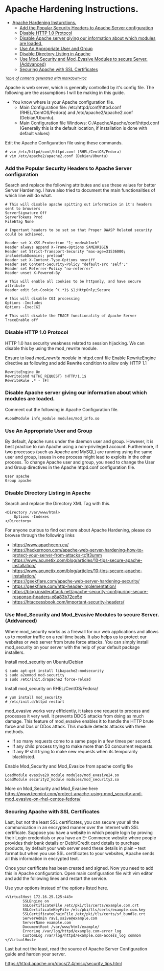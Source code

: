 # Apache Hardening Instructions.

- [Apache Hardening Insturctions.](#apache-hardening-insturctions)
    + [Add the Popular Security Headers to Apache Server configuration](#add-the-popular-security-headers-to-apache-server-configuration)
    + [Disable HTTP 1.0 Protocol](#disable-http-10-protocol)
    + [Disable Apache server giving our information about which modules are loaded.](#disable-apache-server-giving-our-information-about-which-modules-are-loaded)
    + [Use An Appropriate User and Group](#use-an-appropriate-user-and-group)
    + [Disable Directory Listing in Apache](#disable-directory-listing-in-apache)
    + [Use Mod_Security and Mod_Evasive Modules to secure Server. (Addvanced)](#use-mod-security-and-mod-evasive-modules-to-secure-server--addvanced-)
    + [Securing Apache with SSL Certificates](#securing-apache-with-ssl-certificates)

<small><i><a href='http://ecotrust-canada.github.io/markdown-toc/'>Table of contents generated with markdown-toc</a></i></small>

Apache is web server, which is generally controlled by it's config file. The following are the assumptions I will be making in this guide. 
- You know where is your Apache configuration file. 
  - Main Configuration file: /etc/httpd/conf/httpd.conf (RHEL/CentOS/Fedora) and /etc/apache2/apache2.conf (Debian/Ubuntu).
  - Main Configuration file Windows:  C:/Apache/Apache/conf/httpd.conf  (Generally this is the default location, if installation is done with default values) 

Edit the Apache Configuration file using these commands. 

```
# vim /etc/httpd/conf/httpd.conf (RHEL/CentOS/Fedora)
# vim /etc/apache2/apache2.conf (Debian/Ubuntu)
```

### Add the Popular Security Headers to Apache Server configuration

Search and replace the following attributes and use these values for better Server Hardening. I have also tried to document the main functionalities of which line will do what. 


```
# This will disable apache spitting out information in it's headers sent to browsers
ServerSignature Off
ServerTokens Prod
FileETag None

# Important headers to be set so that Proper OWASP Related security could be achieved. 

Header set X-XSS-Protection "1; mode=block"
Header always append X-Frame-Options SAMEORIGIN
Header set Strict-Transport-Security "max-age=31536000; includeSubDomains; preload"
Header set X-Content-Type-Options nosniff
Header set Content-Security-Policy "default-src 'self';"
Header set Referrer-Policy "no-referrer"
Header unset X-Powered-By

# This will enable all cookies to be httponly, and have secure attribute
Header edit Set-Cookie ^(.*)$ $1;HttpOnly;Secure

# this will disable CGI processing
Options -Includes
Options -ExecCGI

# This will disable the TRACE functionality of Apache Server
TraceEnable off

```

### Disable HTTP 1.0 Protocol
HTTP 1.0 has security weakness related to session hijacking. We can disable this by using the mod_rewrite module.

Ensure to load *mod_rewrite module* in httpd.conf file
Enable RewriteEngine directive as following and add Rewrite condition to allow only HTTP 1.1

``` 
RewriteEngine On
RewriteCond %{THE_REQUEST} !HTTP/1.1$
RewriteRule .* - [F]
```

### Disable Apache server giving our information about which modules are loaded. 

Comment out the following in Apache Configuration file. 

```
#LoadModule info_module modules/mod_info.so
```

### Use An Appropriate User and Group
By default, Apache runs under the daemon user and group. However, it is best practice to run Apache using a non-privileged account. Furthermore, if two processes (such as Apache and MySQL) are running using the same user and group, issues in one process might lead to exploits in the other process. To change Apache user and group, you need to change the User and Group directives in the Apache httpd.conf configuration file.

```
User apache
Group apache
```

### Disable Directory Listing in Apache

Search and replace the Directory XML Tag with this. 

```
<Directory /var/www/html>
    Options -Indexes
</Directory>
```

For anyone curious to find out more about Apache Hardening, please do browse through the following links 

- https://www.apachecon.eu/
- https://hackernoon.com/apache-web-server-hardening-how-to-protect-your-server-from-attacks-tc1t3umm
- https://www.acunetix.com/blog/articles/10-tips-secure-apache-installation/
- https://www.acunetix.com/blog/articles/10-tips-secure-apache-installation/
- https://geekflare.com/apache-web-server-hardening-security/
- https://geekflare.com/http-header-implementation/
- https://blog.insiderattack.net/apache-security-configuring-secure-response-headers-e8a83b72ce5e
- https://htaccessbook.com/important-security-headers/


### Use Mod_Security and Mod_Evasive Modules to secure Server. (Addvanced)
 Where mod_security works as a firewall for our web applications and allows us to monitor traffic on a real time basis. It also helps us to protect our websites or web server from brute force attacks. You can simply install mod_security on your server with the help of your default package installers.

 Install mod_security on Ubuntu/Debian
```
$ sudo apt-get install libapache2-modsecurity
$ sudo a2enmod mod-security
$ sudo /etc/init.d/apache2 force-reload
```
Install mod_security on RHEL/CentOS/Fedora/
```
# yum install mod_security
# /etc/init.d/httpd restart
```

mod_evasive works very efficiently, it takes one request to process and processes it very well. It prevents DDOS attacks from doing as much damage. This feature of mod_evasive enables it to handle the HTTP brute force and Dos or DDos attack. This module detects attacks with three methods.

- If so many requests come to a same page in a few times per second.
- If any child process trying to make more than 50 concurrent requests.
- If any IP still trying to make new requests when its temporarily blacklisted.

Enable Mod_Security and Mod_Evasice from apache config file

```
LoadModule evasive20_module modules/mod_evasive24.so
LoadModule security2_module modules/mod_security2.so
```

More on Mod_Security and Mod_Evasive here
https://www.tecmint.com/protect-apache-using-mod_security-and-mod_evasive-on-rhel-centos-fedora/


### Securing Apache with SSL Certificates

Last, but not the least SSL certificates, you can secure your all the communication in an encrypted manner over the Internet with SSL certificate. Suppose you have a website in which people login by proving their Login credentials or you have an E- Commerce website where people provides their bank details or Debit/Credit card details to purchase products, by default your web server send these details in plain – text format but when you use SSL certificates to your websites, Apache sends all this information in encrypted text.

Once your certificate has been created and signed. Now you need to add this in Apache configuration. Open main configuration file with vim editor and add the following lines and restart the service.

Use your options instead of the options listed here. 

```
<VirtualHost 172.16.25.125:443>
        SSLEngine on
        SSLCertificateFile /etc/pki/tls/certs/example.com.crt
        SSLCertificateKeyFile /etc/pki/tls/certs/example.com.key
        SSLCertificateChainFile /etc/pki/tls/certs/sf_bundle.crt
        ServerAdmin ravi.saive@example.com
        ServerName example.com
        DocumentRoot /var/www/html/example/
        ErrorLog /var/log/httpd/example.com-error_log
        CustomLog /var/log/httpd/example.com-access_log common
</VirtualHost>
```


Last but not the least, read the source of Apache Server Configuration guide and harden your server. 

https://httpd.apache.org/docs/2.4/misc/security_tips.html
